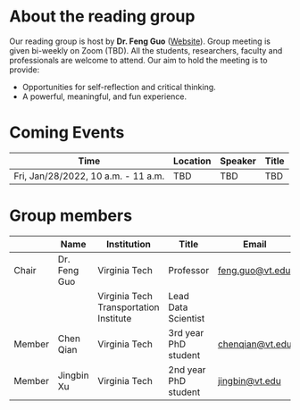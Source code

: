 # About the reading group

Our reading group is host by **Dr. Feng Guo** ([Website](https://www.stat.vt.edu/people/stat-faculty/guo-feng.html)). Group meeting is given bi-weekly on Zoom (TBD). All the students, researchers, faculty and professionals are welcome to attend. Our aim to hold the meeting is to provide:
 
- Opportunities for self-reflection and critical thinking.
- A powerful, meaningful, and fun experience.

# Coming Events

|Time|Location|Speaker|Title|
|----|--------|-------|-----|
|Fri, Jan/28/2022, 10 a.m. - 11 a.m.| TBD|TBD|TBD|


# Group members

|  |Name|Institution|Title|Email|
|--|----|-----------|-----|-----|
|Chair|Dr. Feng Guo|Virginia Tech|Professor|feng.guo@vt.edu|
| | |Virginia Tech Transportation Institute|Lead Data Scientist||
|Member|Chen Qian|Virginia Tech|3rd year PhD student|chenqian@vt.edu|
|Member|Jingbin Xu|Virginia Tech|2nd year PhD student|jingbin@vt.edu|




